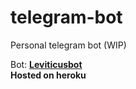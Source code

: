 # telegram-bot  
Personal telegram bot (WIP)

Bot: **[Leviticusbot](https://t.me/Leviticusbot)**  
__Hosted on heroku__

